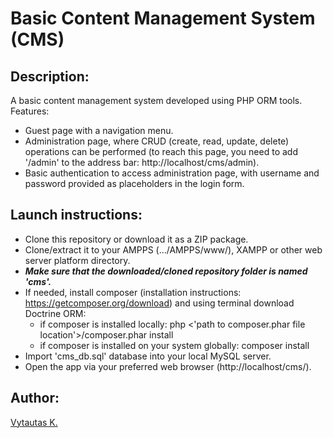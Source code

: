 # Basic Content Management System (CMS)

## Description:

A basic content management system developed using PHP ORM tools. Features:

- Guest page with a navigation menu.
- Administration page, where CRUD (create, read, update, delete) operations can be performed (to reach this page, you need to add '/admin' to the address bar: http://localhost/cms/admin).
- Basic authentication to access administration page, with username and password provided as placeholders in the login form.

## Launch instructions:

- Clone this repository or download it as a ZIP package.
- Clone/extract it to your AMPPS (.../AMPPS/www/), XAMPP or other web server platform directory.
- **_Make sure that the downloaded/cloned repository folder is named 'cms'._**
- If needed, install composer (installation instructions: https://getcomposer.org/download) and using terminal download Doctrine ORM:
  - if composer is installed locally: php <'path to composer.phar file location'>/composer.phar install
  - if composer is installed on your system globally: composer install
- Import 'cms_db.sql' database into your local MySQL server.
- Open the app via your preferred web browser (http://localhost/cms/).

## Author:

[Vytautas K.](https://github.com/VytautasKaz)
